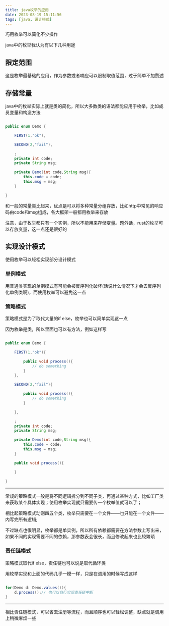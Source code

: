 ```yaml
---
title: java枚举的应用
date: 2023-08-19 15:11:56
tags: [java, 设计模式]
---
```


巧用枚举可以简化不少操作


<!-- more -->


java中的枚举我认为有以下几种用途

## 限定范围

这是枚举最基础的应用，作为参数或者响应可以限制取值范围，过于简单不加赘述

## 存储常量

java中的枚举实际上就是类的简化，所以大多数类的语法都能应用于枚举，比如成员变量和构造方法

```java

public enum Demo {

    FIRST(1,"ok"),

    SECOND(2,"fail"),

    ;
    private int code;
    private String msg; 

    private Demo(int code,String msg){
        this.code = code;
        this.msg = msg;
    }

}


```

和一般的常量类比起来，优点是可以将多种常量分组存放，比如http中常见的响应码由code和msg组成，各大框架一般都用枚举来存放

注意，由于枚举都只有一个实例，所以不能用来存储变量。题外话，rust的枚举可以存放变量，这一点还是很好的

## 实现设计模式

使用枚举可以轻松实现部分设计模式

### 单例模式

用普通类实现的单例模式有可能会被反序列化破坏(话说什么情况下才会去反序列化单例类啊)，而使用枚举可以避免这一点


### 策略模式

策略模式是为了取代大量的if else，枚举也可以简单实现这一点

因为枚举是类，所以里面也可以有方法，例如这样写


```java

public enum Demo {

    FIRST(1,"ok"){

        public void process(){
            // do something 
        }
    },

    SECOND(2,"fail"){

        public void process(){
            // do something
        }

    },

    ;
    private int code;
    private String msg; 

    private Demo(int code,String msg){
        this.code = code;
        this.msg = msg;
    }

    public void process(){

    }

}


```

---

常规的策略模式一般是将不同逻辑拆分到不同子类，再通过某种方式，比如工厂类来获取某个具体实现；使用枚举实现就只需要传一个枚举值就可以了；

相比起策略模式动则四五个类，枚举只需要在一个文件——也只能在一个文件——内写完所有逻辑;

不过缺点也很明显，枚举都是单实例，所以所有依赖都需要在方法参数上写出来，如果不同的实现需要不同的依赖，那参数表会很长，而且修改起来也比较繁琐

### 责任链模式

策略模式取代if else，责任链也可以说是取代循环类

用枚举实现和上面的代码几乎一模一样，只是在调用的时候写成这样

```java

for(Demo d: Demo.values()){
    d.process();// 也可以自行实现责任链中断
}

```

---


相比责任链模式，可以省去注册等流程，而且顺序也可以轻松调整，缺点就是调用上稍微麻烦一些
